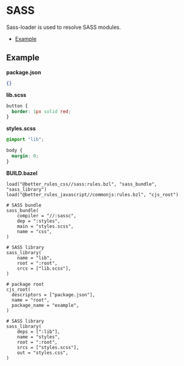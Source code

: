 # SASS

Sass-loader is used to resolve SASS modules.

<!-- START doctoc generated TOC please keep comment here to allow auto update -->
<!-- DON'T EDIT THIS SECTION, INSTEAD RE-RUN doctoc TO UPDATE -->

- [Example](#example)

<!-- END doctoc generated TOC please keep comment here to allow auto update -->

## Example

**package.json**

```json
{}
```

**lib.scss**

```scss
button {
  border: 1px solid red;
}
```

**styles.scss**

```scss
@import "lib";

body {
  margin: 0;
}
```

**BUILD.bazel**

```bzl
load("@better_rules_css//sass:rules.bzl", "sass_bundle", "sass_library")
load("@better_rules_javascript//commonjs:rules.bzl", "cjs_root")

# SASS bundle
sass_bundle(
    compiler = "//:sassc",
    dep = ":styles",
    main = "styles.scss",
    name = "css",
)

# SASS library
sass_library(
    name = "lib",
    root = ":root",
    srcs = ["lib.scss"],
)

# package root
cjs_root(
  descriptors = ["package.json"],
  name = "root",
  package_name = "example",
)

# SASS library
sass_library(
    deps = [":lib"],
    name = "styles",
    root = ":root",
    srcs = ["styles.scss"],
    out = "styles.css",
)
```
